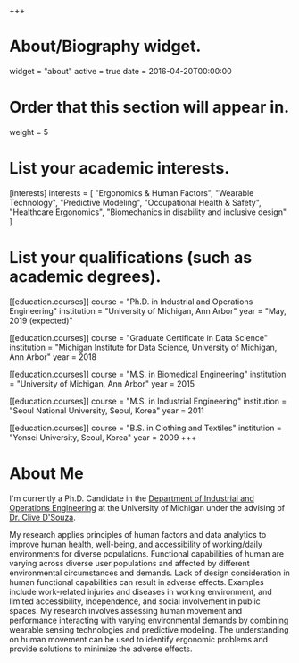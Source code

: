 +++
# About/Biography widget.
widget = "about"
active = true
date = 2016-04-20T00:00:00

# Order that this section will appear in.
weight = 5

# List your academic interests.
[interests]
  interests = [
    "Ergonomics & Human Factors",
    "Wearable Technology",
    "Predictive Modeling",
    "Occupational Health & Safety",
    "Healthcare Ergonomics",
    "Biomechanics in disability and inclusive design"
  ]

# List your qualifications (such as academic degrees).
[[education.courses]]
  course = "Ph.D. in Industrial and Operations Engineering"
  institution = "University of Michigan, Ann Arbor"
  year = "May, 2019 (expected)"

[[education.courses]]
  course = "Graduate Certificate in Data Science"
  institution = "Michigan Institute for Data Science, University of Michigan, Ann Arbor"
  year = 2018
  
[[education.courses]]
  course = "M.S. in Biomedical Engineering"
  institution = "University of Michigan, Ann Arbor"
  year = 2015

[[education.courses]]
  course = "M.S. in Industrial Engineering"
  institution = "Seoul National University, Seoul, Korea"
  year = 2011
 
[[education.courses]]
  course = "B.S. in Clothing and Textiles"
  institution = "Yonsei University, Seoul, Korea"
  year = 2009
+++

# About Me

I'm currently a Ph.D. Candidate in the [Department of Industrial and Operations Engineering](http://ioe.engin.umich.edu/) at the University of Michigan under the advising of [Dr. Clive D'Souza](http://dsouzalab.engin.umich.edu/). 

My research applies principles of human factors and data analytics to improve human health, well-being, and accessibility of working/daily environments for diverse populations. Functional capabilities of human are varying across diverse user populations and affected by different environmental circumstances and demands. Lack of design consideration in human functional capabilities can result in adverse effects. Examples include work-related injuries and diseases in working environment, and limited accessibility, independence, and social involvement in public spaces. My research involves assessing human movement and performance interacting with varying environmental demands by combining wearable sensing technologies and predictive modeling. The understanding on human movement can be used to identify ergonomic problems and provide solutions to minimize the adverse effects. 


